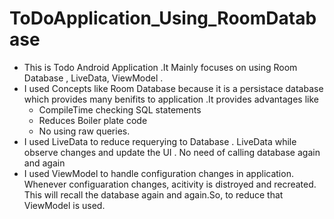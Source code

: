 # ToDoApplication_Using_RoomDatabase
* This is Todo Android Application .It Mainly focuses on using Room Database , LiveData, ViewModel .
* I used Concepts like Room Database because it is a persistace database which provides many benifits to application .It provides
  advantages like 
     * CompileTime checking SQL statements
     * Reduces Boiler plate code 
     * No using raw queries. 
* I used LiveData to reduce requerying to Database . LiveData while observe changes and update the UI . No need of calling database 
  again and again
* I used ViewModel to handle configuration changes in application. Whenever configuaration changes, acitivity is distroyed and recreated.
  This will recall the database again and again.So, to reduce that ViewModel is used.
